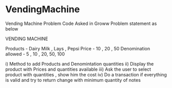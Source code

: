 # VendingMachine
Vending Machine Problem Code Asked in Groww
Problem statement as below

VENDING MACHINE

Products - Dairy Milk , Lays , Pepsi
Price - 10 , 20 , 50
Denomination allowed - 5 , 10 , 20, 50, 100

i) Method to add Products and Denomintation quantities
ii) Display the product with Prices and quantities available
iii) Ask the user to select product with quantities , show him the cost
iv) Do a transaction if everything is valid and try to return change with
    minimum quantity of notes
